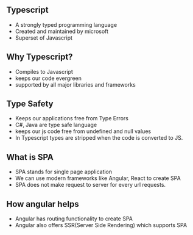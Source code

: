 ## Typescript
- A strongly typed programming language
- Created and maintained by microsoft
- Superset of Javascript

## Why Typescript?
- Compiles to Javascript
- keeps our code evergreen
- supported by all major libraries and frameworks

## Type Safety
- Keeps our applications free from Type Errors
- C#, Java are type safe language
- keeps our  js code free from undefined and null values
- In Typescript types are stripped when the code is converted to JS.

## What is SPA
- SPA stands for single page application
- We can use modern frameworks like Angular, React to create SPA
- SPA does not make request to server for every url requests.

## How angular helps
- Angular has routing functionality to create SPA
- Angular also offers SSR(Server Side Rendering) which supports SPA

